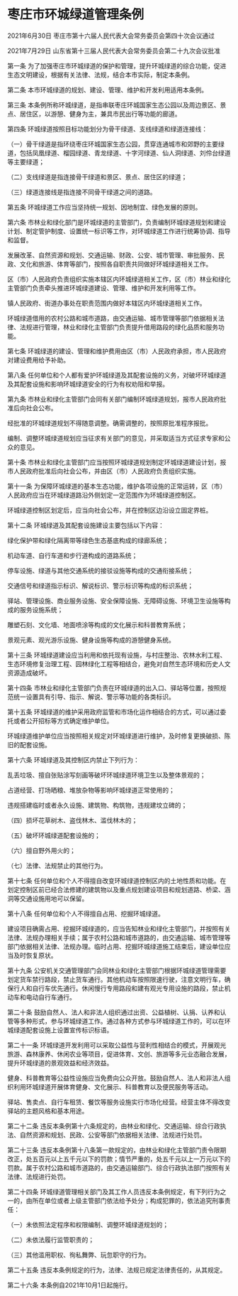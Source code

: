 # 枣庄市环城绿道管理条例

2021年6月30日 枣庄市第十六届人民代表大会常务委员会第四十次会议通过

2021年7月29日 山东省第十三届人民代表大会常务委员会第二十九次会议批准

<!-- INFO END -->

第一条 为了加强枣庄市环城绿道的保护和管理，提升环城绿道的综合功能，促进生态文明建设，根据有关法律、法规，结合本市实际，制定本条例。

第二条 本市环城绿道的规划、建设、管理、维护和开发利用适用本条例。

第三条 本条例所称环城绿道，是指串联枣庄环城国家生态公园以及周边景区、景点、居住区，以游憩、健身为主，兼具市民出行等功能的廊道。

第四条 环城绿道按照目标功能划分为骨干绿道、支线绿道和绿道连接线：

（一）骨干绿道是指环绕枣庄环城国家生态公园，贯穿连通城市和郊野的主要绿道，包括凤凰绿道、榴园绿道、青龙绿道、十字河绿道、仙人洞绿道、刘伶台绿道等主要绿道；

（二）支线绿道是指连接骨干绿道和景区、景点、居住区的绿道；

（三）绿道连接线是指连接不同骨干绿道之间的道路。

第五条 环城绿道工作应当坚持统一规划、因地制宜、绿色发展的原则。

第六条 市林业和绿化部门是环城绿道的主管部门，负责编制环城绿道规划和建设计划、制定管护制度、设置统一标识等工作，对环城绿道工作进行统筹协调、指导和监督。

发展改革、自然资源和规划、交通运输、财政、公安、城市管理、审批服务、民政、文化和旅游、体育等部门，按照各自职责共同做好环城绿道相关工作。

区（市）人民政府负责组织实施本辖区内环城绿道相关工作，区（市）林业和绿化主管部门负责牵头推进环城绿道建设、管理、维护和开发利用等工作。

镇人民政府、街道办事处在职责范围内做好本辖区内环城绿道相关工作。

环城绿道借用的农村公路和城市道路，由交通运输、城市管理等部门依据相关法律、法规进行管理，林业和绿化主管部门负责提升借用路段的绿化品质和服务功能。

第七条 环城绿道的建设、管理和维护费用由区（市）人民政府承担，市人民政府对建设费用给予补助。

第八条 任何单位和个人都有爱护环城绿道及其配套设施的义务，对破坏环城绿道及其配套设施和影响环城绿道安全的行为有权劝阻和举报。

第九条 市林业和绿化主管部门会同有关部门编制环城绿道规划，报市人民政府批准后向社会公布。

经批准的环城绿道规划不得随意调整。确需调整的，按照原批准程序报批。

编制、调整环城绿道规划应当征求有关部门的意见，并采取适当方式征求专家和公众的意见。

第十条 市林业和绿化主管部门应当按照环城绿道规划制定环城绿道建设计划，报市人民政府批准后向社会公布，并由区（市）人民政府负责组织实施。

第十一条 为保障环城绿道的基本生态功能，维护各项设施的正常运转，区（市）人民政府应当在环城绿道路沿外侧划定一定范围作为环城绿道控制区。

环城绿道控制区划定后，应当向社会公布，并在控制区边沿设立固定界桩。

第十二条 环城绿道及其配套设施建设主要包括以下内容：

绿化保护带和绿化隔离带等绿色生态基底构成的绿廊系统；

机动车道、自行车道和步行道构成的道路系统；

停车设施、绿道与其他交通系统的接驳设施等构成的交通衔接系统；

交通信号和绿道指示标识、解说标识、警示标识等构成的标识系统；

驿站、管理设施、商业服务设施、安全保障设施、无障碍设施、环境卫生设施等构成的服务设施系统；

雕塑石刻、文化墙、地面喷涂等构成的文化展示和科普教育系统；

景观元素、观光游乐设施、健身设施等构成的游憩健身系统。

第十三条 环城绿道建设应当利用和依托现有设施，与村庄整治、农林水利工程、生态环境修复治理工程、园林绿化工程等相结合，避免对自然生态环境和历史人文资源造成破坏。

第十四条 市林业和绿化主管部门负责在环城绿道的出入口、驿站等位置，按照规范统一设置具有引导、指示、解说、警示等功能的各类标识。

第十五条 环城绿道的维护采用政府监管和市场化运作相结合的方式，可以通过委托或者公开招标等方式确定维护单位。

环城绿道维护单位应当按照相关规定对环城绿道进行维护，及时修复更换破损、陈旧的配套设施。

第十六条 环城绿道及其控制区内禁止下列行为：

乱丢垃圾、擅自张贴涂写刻画等破坏环城绿道环境卫生以及整体景观的；

占道经营、打场晒粮、堆放杂物等影响环城绿道正常使用的；

违规搭建临时或者永久设施、建筑物、构筑物，违规建坟立碑的；

（四）损坏花草树木、盗伐林木、滥伐林木的；

（五）破坏环城绿道配套设施的；

（六）擅自野外用火的；

（七）法律、法规禁止的其他行为。

第十七条 任何单位和个人不得擅自改变环城绿道控制区内的土地性质和功能。在划定控制区前已经合法修建的建筑物以及重点规划建设项目和规划道路、桥梁、涵洞等交通设施用地可以保留。

第十八条 任何单位和个人不得擅自占用、挖掘环城绿道。

建设项目确需占用、挖掘环城绿道的，应当告知林业和绿化主管部门，并按照有关法律、法规办理相关手续；属于农村公路和城市道路的，由交通运输、城市管理等部门依据相关法律、法规办理。临时占用、挖掘环城绿道施工结束后，建设单位应当及时恢复原状。

第十九条 公安机关交通管理部门会同林业和绿化主管部门根据环城绿道管理需要划定货车禁行路段，禁止货车通行。其他机动车按照限速行驶，注意文明行车，确保行人和自行车优先通行。休闲慢行专用路段和建有观光专用设施的路段，禁止机动车和电动自行车通行。

第二十条 鼓励自然人、法人和非法人组织通过出资、公益植树、认捐、认养和认管等多种形式，参与环城绿道工作。通过各种方式参与环城绿道工作的，可以在环城绿道配套设施上设置宣传标识标语。

第二十一条 环城绿道开发利用可以采取公益性与营利性相结合的模式，开展观光旅游、森林康养、休闲农业等项目，促进体育、文创、旅游等多元业态融合发展，提升环城绿道的景观效益和经济效益。

健身、科普教育等公益性设施应当免费向公众开放。鼓励自然人、法人和非法人组织利用环城绿道开展体育健身、文化展示、科普教育以及便民服务等活动。

驿站、售卖点、自行车租赁、餐饮等服务设施实行市场化经营。经营主体不得改变驿站的主题风格和基本用途。

第二十二条 违反本条例第十六条规定的，由林业和绿化、交通运输、综合行政执法、自然资源和规划、民政、公安等部门依据相关法律、法规进行处罚。

第二十三条 违反本条例第十八条第一款规定的，由林业和绿化主管部门责令限期改正，处五百元以上五千元以下的罚款；情节严重的，处五千元以上一万元以下的罚款。属于农村公路和城市道路的，由交通运输部门、综合行政执法部门按照有关法律、法规进行处罚。

第二十四条 环城绿道管理相关部门及其工作人员违反本条例规定，有下列行为之一的，由所在单位或者上级主管部门依法给予处分；构成犯罪的，依法追究刑事责任：

（一）未依照法定程序和权限编制、调整环城绿道规划的；

（二）未依法履行监管职责的；

（三）其他滥用职权、徇私舞弊、玩忽职守的行为。

第二十五条 违反本条例规定的行为，法律、法规已规定法律责任的，从其规定。

第二十六条 本条例自2021年10月1日起施行。